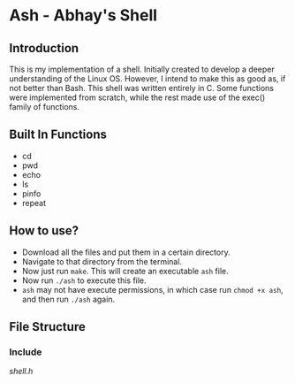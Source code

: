 # Ash - Abhay's Shell

## Introduction
This is my implementation of a shell. Initially created to develop a deeper understanding of the Linux OS. However, I intend to make this as good as, if not better than Bash. This shell was written entirely in C. Some functions were implemented from scratch, while the rest made use of the exec() family of functions.

## Built In Functions
- cd
- pwd
- echo
- ls
- pinfo
- repeat

## How to use?
- Download all the files and put them in a certain directory.
- Navigate to that directory from the terminal.
- Now just run `make`. This will create an executable `ash` file.
- Now run `./ash` to execute this file.
- `ash`  may not have execute permissions, in which case run `chmod +x ash`, and then run `./ash` again.

## File Structure

### Include
_shell.h_
